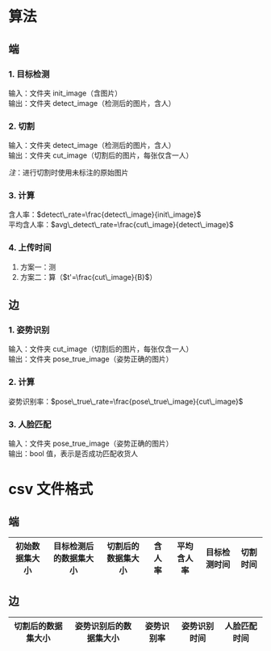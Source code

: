 # 算法

## 端

### 1. 目标检测

输入：文件夹 init_image（含图片）  
输出：文件夹 detect_image（检测后的图片，含人）

### 2. 切割

输入：文件夹 detect_image（检测后的图片，含人）  
输出：文件夹 cut_image（切割后的图片，每张仅含一人）

_注_：进行切割时使用未标注的原始图片

### 3. 计算

含人率：$detect\_rate=\frac{detect\_image}{init\_image}$  
平均含人率：$avg\_detect\_rate=\frac{cut\_image}{detect\_image}$

### 4. 上传时间

1. 方案一：测
2. 方案二：算（$t'=\frac{cut\_image}{B}$）

## 边

### 1. 姿势识别

输入：文件夹 cut_image（切割后的图片，每张仅含一人）  
输出：文件夹 pose_true_image（姿势正确的图片）

### 2. 计算

姿势识别率：$pose\_true\_rate=\frac{pose\_true\_image}{cut\_image}$

### 3. 人脸匹配

输入：文件夹 pose_true_image（姿势正确的图片）  
输出：bool 值，表示是否成功匹配收货人

# csv 文件格式

## 端

| 初始数据集大小 | 目标检测后的数据集大小 | 切割后的数据集大小 | 含人率 | 平均含人率 | 目标检测时间 | 切割时间 |
| :------------: | ---------------------- | ------------------ | ------ | ---------- | ------------ | -------- |


## 边

| 切割后的数据集大小 | 姿势识别后的数据集大小 | 姿势识别率 | 姿势识别时间 | 人脸匹配时间 |
| :----------------: | ---------------------- | ---------- | ------------ | ------------ |

